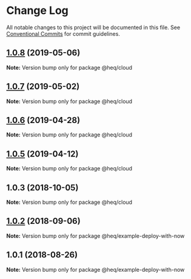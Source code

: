 # Change Log

All notable changes to this project will be documented in this file.
See [Conventional Commits](https://conventionalcommits.org) for commit guidelines.

<a name="1.0.8"></a>
## [1.0.8](https://github.com/tungv/jerni/compare/@heq/cloud@1.0.7...@heq/cloud@1.0.8) (2019-05-06)




**Note:** Version bump only for package @heq/cloud

<a name="1.0.7"></a>
## [1.0.7](https://github.com/tungv/jerni/compare/@heq/cloud@1.0.6...@heq/cloud@1.0.7) (2019-05-02)




**Note:** Version bump only for package @heq/cloud

<a name="1.0.6"></a>
## [1.0.6](https://github.com/tungv/jerni/compare/@heq/cloud@1.0.5...@heq/cloud@1.0.6) (2019-04-28)




**Note:** Version bump only for package @heq/cloud

<a name="1.0.5"></a>
## [1.0.5](https://github.com/tungv/jerni/compare/@heq/cloud@1.0.4...@heq/cloud@1.0.5) (2019-04-12)




**Note:** Version bump only for package @heq/cloud

<a name="1.0.3"></a>
## 1.0.3 (2018-10-05)




**Note:** Version bump only for package @heq/cloud

<a name="1.0.2"></a>
## [1.0.2](https://github.com/tungv/jerni/compare/@heq/example-deploy-with-now@1.0.1...@heq/example-deploy-with-now@1.0.2) (2018-09-06)




**Note:** Version bump only for package @heq/example-deploy-with-now

<a name="1.0.1"></a>
## 1.0.1 (2018-08-26)




**Note:** Version bump only for package @heq/example-deploy-with-now

